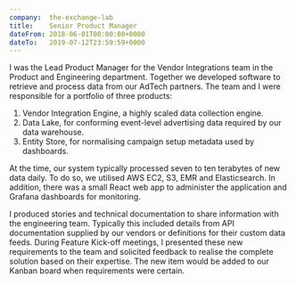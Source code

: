 ```yaml
---
company:  the-exchange-lab
title:    Senior Product Manager
dateFrom: 2018-06-01T00:00:00+0000
dateTo:   2019-07-12T23:59:59+0000
---
```

I was the Lead Product Manager for the Vendor Integrations team in the Product and Engineering department. Together we developed software to retrieve and process data from our AdTech partners. The team and I were responsible for a portfolio of three products:

1. Vendor Integration Engine, a highly scaled data collection engine.
2. Data Lake, for conforming event-level advertising data required by our data warehouse.
3. Entity Store, for normalising campaign setup metadata used by dashboards.

At the time, our system typically processed seven to ten terabytes of new data daily. To do so, we utilised AWS EC2, S3, EMR and Elasticsearch. In addition, there was a small React web app to administer the application and Grafana dashboards for monitoring.

I produced stories and technical documentation to share information with the engineering team. Typically this included details from API documentation supplied by our vendors or definitions for their custom data feeds. During Feature Kick-off meetings, I presented these new requirements to the team and solicited feedback to realise the complete solution based on their expertise. The new item would be added to our Kanban board when requirements were certain.
